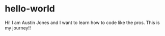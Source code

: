 # hello-world

Hi! I am Austin Jones and I want to learn how to code like the pros. This is my journey!!
